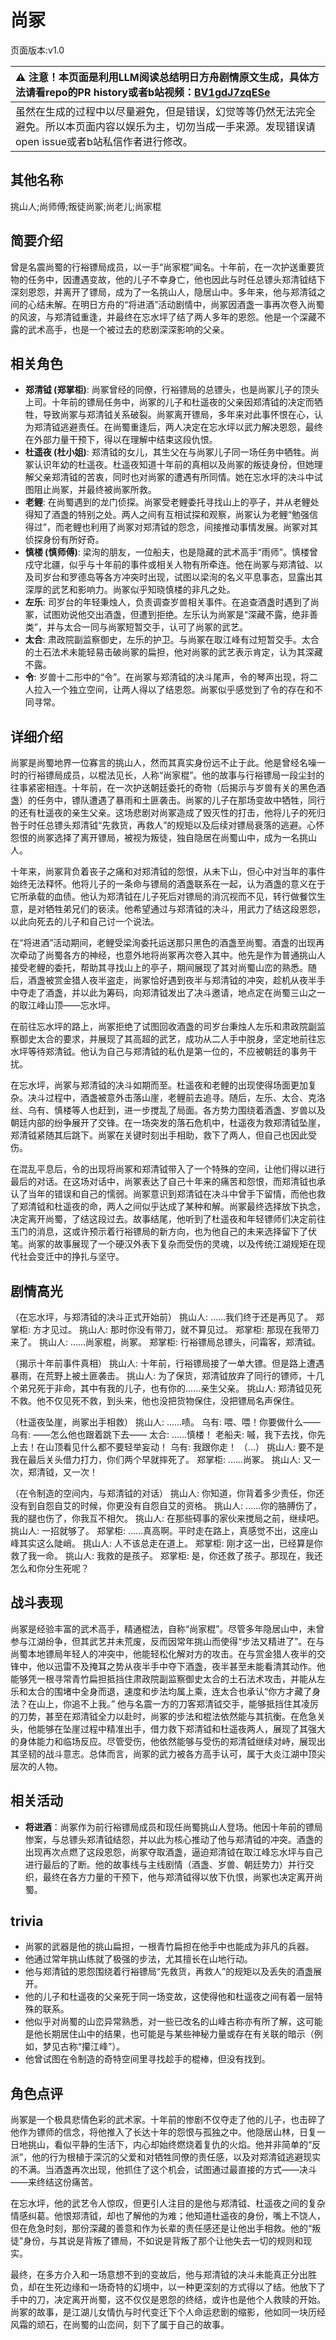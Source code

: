 # 尚冢
页面版本:v1.0
 

| :warning: 注意！本页面是利用LLM阅读总结明日方舟剧情原文生成，具体方法请看repo的PR history或者b站视频：[BV1gdJ7zqESe](https://www.bilibili.com/video/BV1gdJ7zqESe/)         |
|:----------------------------|
| 虽然在生成的过程中以尽量避免，但是错误，幻觉等等仍然无法完全避免。所以本页面内容以娱乐为主，切勿当成一手来源。发现错误请open issue或者b站私信作者进行修改。|



## 其他名称
挑山人;尚师傅;叛徒尚冢;尚老儿;尚家棍
## 简要介绍
曾是名震尚蜀的行裕镖局成员，以一手“尚家棍”闻名。十年前，在一次护送重要货物的任务中，因遭遇变故，他的儿子不幸身亡，他也因此与时任总镖头郑清钺结下深刻恩怨，并离开了镖局，成为了一名挑山人，隐居山中。多年来，他与郑清钺之间的心结未解。在明日方舟的“将进酒”活动剧情中，尚冢因酒盏一事再次卷入尚蜀的风波，与郑清钺重逢，并最终在忘水坪了结了两人多年的恩怨。他是一个深藏不露的武术高手，也是一个被过去的悲剧深深影响的父亲。
## 相关角色
-   **郑清钺 (郑掌柜)**: 尚冢曾经的同僚，行裕镖局的总镖头，也是尚冢儿子的顶头上司。十年前的镖局任务中，尚冢的儿子和杜遥夜的父亲因郑清钺的决定而牺牲，导致尚冢与郑清钺关系破裂。尚冢离开镖局，多年来对此事怀恨在心，认为郑清钺逃避责任。在尚蜀重逢后，两人决定在忘水坪以武力解决恩怨，最终在外部力量干预下，得以在理解中结束这段仇恨。
-   **杜遥夜 (杜小姐)**: 郑清钺的女儿，其生父在与尚冢儿子同一场任务中牺牲。尚冢认识年幼的杜遥夜。杜遥夜知道十年前的真相以及尚冢的叛徒身份，但她理解父亲郑清钺的苦衷，同时也对尚冢的遭遇有所同情。她在忘水坪的决斗中试图阻止尚冢，并最终被尚冢所救。
-   **老鲤**: 在尚蜀遇到的龙门侦探。尚冢受老鲤委托寻找山上的亭子，并从老鲤处得知了酒盏的特别之处。两人之间有互相试探和观察，尚冢认为老鲤“勉强信得过”，而老鲤也利用了尚冢对郑清钺的怨念，间接推动事情发展。尚冢对其侦探身份有所好奇。
-   **慎楼 (慎师傅)**: 梁洵的朋友，一位船夫，也是隐藏的武术高手“雨师”。慎楼曾戍守北疆，似乎与十年前的事件或相关人物有所牵连。他在尚冢与郑清钺、以及司岁台和罗德岛等各方冲突时出现，试图以梁洵的名义平息事态，显露出其深厚的武艺和影响力。尚冢似乎知晓慎楼的非凡之处。
-   **左乐**: 司岁台的年轻秉烛人，负责调查岁兽相关事件。在追查酒盏时遇到了尚冢，试图劝说他交出酒盏，但遭到拒绝。左乐认为尚冢是“深藏不露，绝非善类”，并与太合一同与尚冢短暂交手，认可了尚冢的武艺。
-   **太合**: 肃政院副监察御史，左乐的护卫。与尚冢在取江峰有过短暂交手。太合的土石法术未能轻易击破尚冢的扁担，他对尚冢的武艺表示肯定，认为其深藏不露。
-   **令**: 岁兽十二形中的“令”。在尚冢与郑清钺的决斗尾声，令的琴声出现，将二人拉入一个独立空间，让两人得以了结恩怨。尚冢似乎感觉到了令的存在和不同寻常。
## 详细介绍
尚冢是尚蜀地界一位寡言的挑山人，然而其真实身份远不止于此。他是曾经名噪一时的行裕镖局成员，以棍法见长，人称“尚家棍”。他的故事与行裕镖局一段尘封的往事紧密相连。十年前，在一次护送朝廷委托的奇物（后揭示与岁兽有关的黑色酒盏）的任务中，镖队遭遇了暴雨和土匪袭击。尚冢的儿子在那场变故中牺牲，同行的还有杜遥夜的亲生父亲。这场悲剧对尚冢造成了毁灭性的打击，他将儿子的死归咎于时任总镖头郑清钺“先救货，再救人”的规矩以及后续对镖局衰落的逃避。心怀怨恨的尚冢选择了离开镖局，被视为叛徒，独自隐居在尚蜀山中，成为一名挑山人。

十年来，尚冢背负着丧子之痛和对郑清钺的怨恨，从未下山，但心中对当年的事件始终无法释怀。他将儿子的一条命与镖局的酒盏联系在一起，认为酒盏的意义在于它所承载的血债。他认为郑清钺在儿子死后对镖局的消沉视而不见，转行做餐饮生意，是对牺牲弟兄们的亵渎。他希望通过与郑清钺的决斗，用武力了结这段恩怨，以此向死去的儿子和自己讨一个说法。

在“将进酒”活动期间，老鲤受梁洵委托运送那只黑色的酒盏至尚蜀。酒盏的出现再次牵动了尚蜀各方的神经，也意外地将尚冢再次卷入其中。他先是作为普通挑山人接受老鲤的委托，帮助其寻找山上的亭子，期间展现了其对尚蜀山峦的熟悉。随后，酒盏被赏金猎人夜半盗走，尚冢恰好遇到夜半与郑清钺的冲突，趁机从夜半手中夺走了酒盏，并以此为筹码，向郑清钺发出了决斗邀请，地点定在尚蜀三山之一的取江峰山顶——忘水坪。

在前往忘水坪的路上，尚冢拒绝了试图回收酒盏的司岁台秉烛人左乐和肃政院副监察御史太合的要求，并展现了其高超的武艺，成功从二人手中脱身，坚定地前往忘水坪等待郑清钺。他认为自己与郑清钺的私仇是第一位的，不应被朝廷的事务干扰。

在忘水坪，尚冢与郑清钺的决斗如期而至。杜遥夜和老鲤的出现使得场面更加复杂。决斗过程中，酒盏被意外击落山崖，老鲤前去追寻。随后，左乐、太合、克洛丝、乌有、慎楼等人也赶到，进一步搅乱了局面。各方势力围绕着酒盏、岁兽以及朝廷内部的纷争展开了交锋。在一场突发的落石危机中，杜遥夜为救郑清钺坠崖，郑清钺紧随其后跳下。尚冢在关键时刻出手相助，救下了两人，但自己也因此受伤。

在混乱平息后，令的出现将尚冢和郑清钺带入了一个特殊的空间，让他们得以进行最后的对话。在这场对话中，尚冢表达了自己十年来的痛苦和怨恨，而郑清钺也承认了当年的错误和自己的懦弱。尚冢意识到郑清钺在决斗中曾手下留情，而他也救了郑清钺和杜遥夜的命，两人之间似乎达成了某种和解。尚冢最终选择放下执念，决定离开尚蜀，了结这段过去。故事结尾，他听到了杜遥夜和年轻镖师们决定前往玉门的消息，这或许预示着行裕镖局的新方向，也为他自己的未来选择留下了伏笔。尚冢的故事展现了一个硬汉外表下复杂而受伤的灵魂，以及传统江湖规矩在现代社会变迁中的挣扎与坚守。
## 剧情高光
（在忘水坪，与郑清钺的决斗正式开始前）
挑山人: ......我们终于还是再见了。
郑掌柜: 方才见过。
挑山人: 那时你没有带刀，就不算见过。
郑掌柜: 那现在我带刀来了。
挑山人: ......尚家棍，尚冢。
郑掌柜: 行裕镖局总镖头，问霜客，郑清钺。

（揭示十年前事件真相）
挑山人: 十年前，行裕镖局接了一单大镖。但是路上遭遇暴雨，在荒野上被土匪袭击。
挑山人: 为了保货，郑清钺放弃了同行的镖师，十几个弟兄死于非命，其中有我的儿子，也有你的......亲生父亲。
挑山人: 郑清钺见死不救。他不仅见死不救，到头来，他也没把货物保住，没把镖局名声保住。

（杜遥夜坠崖，尚冢出手相救）
挑山人: ......啧。
乌有: 喂、喂！你要做什么——
乌有: ——怎么他也跟着跳下去——
太合: ......慎楼！
老船夫: 嘁，我下去找，你先上去！在山顶看见什么都不要轻举妄动！
乌有: 我跟你走！
（...）
挑山人: 要不是我在最后关头借力打力，你们两个早就摔死了。
郑掌柜: ......尚冢。
挑山人: 又一次，郑清钺，又一次！

（在令制造的空间内，与郑清钺的对话）
挑山人: 你知道，你背着多少责任，你还没有到自怨自艾的时候，你更没有自怨自艾的资格。
挑山人: ......你的胳膊伤了，我的腿也伤了，你我互不相欠。
挑山人: 在那些碍事的家伙来搅局之前，继续吧。
挑山人: 一招就够了。
郑掌柜: ......真高啊。平时走在路上，真感觉不出，这座山峰其实这么陡峭。
挑山人: 人不该总走在道上。
郑掌柜: 刚才这一出，已经算是你救了我一命。
挑山人: 我救的是孩子。
郑掌柜: 是，你还救了孩子。那现在，我还怎么和你分生死呢？
## 战斗表现
尚冢是经验丰富的武术高手，精通棍法，自称“尚家棍”。尽管多年隐居山中，未曾参与江湖纷争，但其武艺并未荒废，反而因常年挑山而使得“步法又精进了”。在与尚蜀本地镖局年轻人的冲突中，他能轻松化解对方的攻击。在与赏金猎人夜半的交锋中，他以迅雷不及掩耳之势从夜半手中夺下酒盏，夜半甚至未能看清其动作。他能够凭一根寻常青竹扁担抵挡住肃政院副监察御史太合的土石法术攻击，并能从左乐和太合的围堵中全身而退，速度和步法均属上乘，连太合也承认“你方才藏了身法？在山上，你追不上我。” 他与名震一方的刀客郑清钺交手，能够抵挡住其凌厉的刀势，甚至在郑清钺全力以赴时，尚冢的步法和棍法依然能与其抗衡。在危急关头，他能够在坠崖过程中精准出手，借力救下郑清钺和杜遥夜两人，展现了其强大的身体能力和临场反应。尽管受伤，他依然能够与受伤的郑清钺继续对峙，展现出其坚韧的战斗意志。总体而言，尚冢的武力被各方高手认可，属于大炎江湖中顶尖层次的人物。
## 相关活动
-   **将进酒**：尚冢作为前行裕镖局成员和现任尚蜀挑山人登场。他因十年前的镖局惨案，与总镖头郑清钺结怨，并以此为核心推动了他与郑清钺的冲突。酒盏的出现再次点燃了这段恩怨，尚冢夺取酒盏，逼迫郑清钺在取江峰忘水坪与自己进行最后的了断。他的故事线与主线剧情（酒盏、岁兽、朝廷势力）并行交织，最终在各方力量的干预下，他与郑清钺得以放下仇恨，尚冢也决定离开尚蜀。
## trivia
-   尚冢的武器是他的挑山扁担，一根青竹扁担在他手中也能成为非凡的兵器。
-   他通过常年挑山练就了极强的步法，尤其擅长在山地行动。
-   他与郑清钺的恩怨围绕着行裕镖局“先救货，再救人”的规矩以及丢失的酒盏展开。
-   他的儿子和杜遥夜的父亲死于同一场变故，这使得他和杜遥夜之间有着一层特殊的联系。
-   他似乎对尚蜀的山峦异常熟悉，对一些已改名的山峰古称亦有所了解，这可能是他长期居住山中的结果，也可能是与某些神秘力量或存在有关联的暗示（例如，梦见古称“攥江峰”）。
-   他曾试图在令制造的奇特空间里寻找趁手的棍棒，但没有找到。
## 角色点评
尚冢是一个极具悲情色彩的武术家。十年前的惨剧不仅夺走了他的儿子，也击碎了他作为镖师的信念，将他推入了长达十年的怨恨与孤独之中。他隐居山林，日复一日地挑山，看似平静的生活下，内心却始终燃烧着复仇的火焰。他并非简单的“反派”，他的行为根植于深沉的父爱和对牺牲同僚的责任感，以及对郑清钺逃避现实的不满。当酒盏再次出现，他抓住了这个机会，试图通过最直接的方式——决斗——来终结这份痛苦。

在忘水坪，他的武艺令人惊叹，但更引人注目的是他与郑清钺、杜遥夜之间的复杂情感纠葛。他恨郑清钺，却也了解他的为难；他知道杜遥夜的身份，嘴上不饶人，但在危急时刻，那份深藏的善意和作为长辈的责任感还是让他出手相救。他的“叛徒”身份，与其说是背叛了镖局，不如说是背叛了那个让他失去一切的规则和现实。

最终，在多方介入和一场意想不到的变故后，他与郑清钺的决斗未能真正分出胜负，却在生死边缘和一场奇特的幻境中，以一种更深刻的方式得以了结。他放下了手中的刀，决定离开尚蜀，这不仅仅是恩怨的终结，或许也是他个人救赎的开始。尚冢的故事，是江湖儿女情仇与时代变迁下个人命运悲剧的缩影，他如同一块历经风霜的顽石，在尚蜀的山峦间，刻下了属于自己的故事。